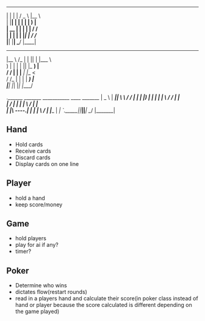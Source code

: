  
  __    __    ___    ___                             
 |  |  |  |  / _ \  |__ \                            
 |  |__|  | | | | |    ) |                           
 |   __   | | | | |   / /                            
 |  |  |  | | |_| |  / /_                            
 |__|  |__|  \___/  |____|                           
                                                     
  ___    __   _  _     ____                          
 |__ \  /_ | | || |   |___ \                         
    ) |  | | | || |_    __) |                        
   / /   | | |__   _|  |__ <                         
  / /_   | |    | |    ___) |                        
 |____|  |_|    |_|   |____/                         
                                                     
 .______       _______  ___________    ____  _______ 
 |   _  \     |   ____||   ____\   \  /   / |   ____|
 |  |_)  |    |  |__   |  |__   \   \/   /  |  |__   
 |      /     |   __|  |   __|   \      /   |   __|  
 |  |\  \----.|  |____ |  |____   \    /    |  |____ 
 | _| `._____||_______||_______|   \__/     |_______|
                                                     




## Hand
* Hold cards
* Receive cards
* Discard cards
* Display cards on one line

## Player
* hold a hand
* keep score/money

## Game
* hold players
* play for ai if any?
* timer?

## Poker
* Determine who wins
* dictates flow(restart rounds)
* read in a players hand and calculate their score(in poker class instead of hand or player because the score calculated is different depending on the game played)
